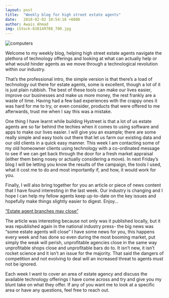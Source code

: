 ```yaml
---
layout: post
title:  "Weekly blog for high street estate agents"
date:   2018-02-02 10:54:18 +0800
author: Awais Ahmad
img: iStock-638149788_700.jpg
---
```


![computers]({{site.url}}/images/iStock-638149788_700.jpg)

Welcome to my weekly blog, helping high street estate agents navigate the plethora of technology offerings and looking at what can actually help or what would hinder agents as we move through a technological revolution within our industry.

That’s the professional intro, the simple version is that there’s a load of technology out there for estate agents, some is excellent, though a lot of it is just plain rubbish. The best of these tools can make our lives easier, improve our businesses and make us more money, the rest frankly are a waste of time. Having had a few bad experiences with the crappy ones it was hard for me to try, or even consider, products that were offered to me afterwards, trust me when I say this was a mistake.

<!--more-->

One thing I have learnt while building Hystreet is that a lot of us estate agents are so far behind the techies when it comes to using software and apps to make our lives easier. I will give you an example; there are some really simple and easy tools out there that let us farm our existing data and our old clients in a quick easy manner. This week I am contacting some of my old homeowner clients using technology with a co-ordinated message to see if we can get back through the door for a fresh market appraisal (either them being nosey or actually considering a move). In next Friday’s blog I will be letting you know the results of the campaign, the tools I used, what it cost me to do and most importantly if, and how, it would work for you.

Finally, I will also bring together for you an article or piece of news content that I have found interesting in the last week. Our industry is changing and I hope I can help my fellow agents keep up-to-date on the key issues and hopefully make things slightly easier to digest. Enjoy…

<a href="http://www.witneygazette.co.uk/business/15896741.__39_Estate_agents_may_have_to_close__39__in_challenging_climate/">“Estate agent branches may close”</a>

The article was interesting because not only was it published locally, but it was republished again in the national industry press- the big news was “some estate agents will close” I have some news for you, this happens every week and has done so even during the most booming market, put simply the weak will perish, unprofitable agencies close in the same way unprofitable shops close and unprofitable bars do to. It isn’t new, it isn’t rocket science and it isn’t an issue for the majority. That said the dangers of competition and not evolving to deal will an increased threat to agents must not be ignored.

Each week I want to cover an area of estate agency and discuss the available technology offerings I have come across and try and give you my blunt take on what they offer. If any of you want me to look at a specific area or have any questions, feel free to reach out.
